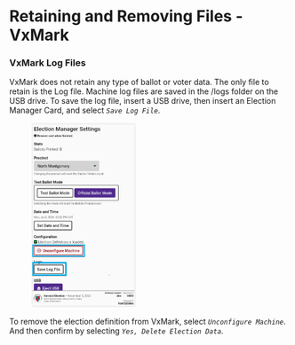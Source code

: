 # Retaining and Removing Files - VxMark

### VxMark Log Files

VxMark does not retain any type of ballot or voter data. The only file to retain is the Log file. Machine log files are saved in the /logs folder on the USB drive. To save the log file, insert a USB drive, then insert an Election Manager Card, and select _`Save Log File`_.

<figure><img src="../.gitbook/assets/image (31).png" alt="" width="188"><figcaption></figcaption></figure>

To remove the election definition from VxMark, select _`Unconfigure Machine`_. And then confirm by selecting _`Yes, Delete Election Data`_.&#x20;

